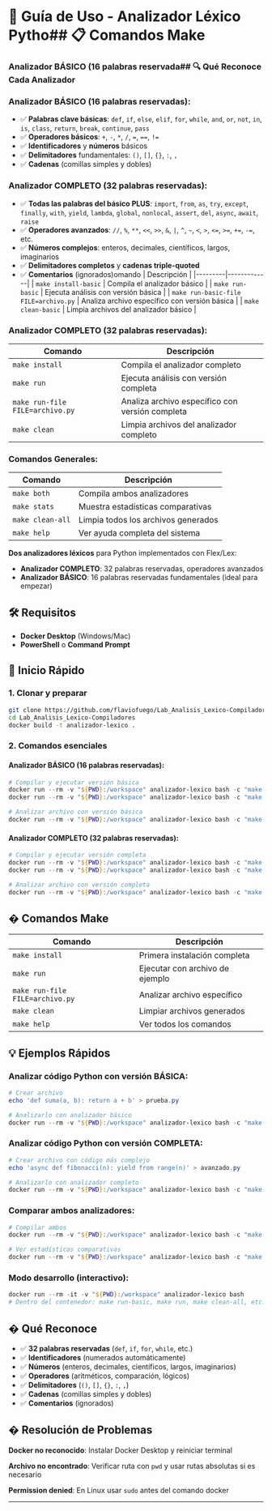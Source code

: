 # 🚀 Guía de Uso - Analizador Léxico Pytho## 📋 Comandos Make

### Analizador BÁSICO (16 palabras reservada## 🔍 Qué Reconoce Cada Analizador

### Analizador BÁSICO (16 palabras reservadas):
- ✅ **Palabras clave básicas**: `def`, `if`, `else`, `elif`, `for`, `while`, `and`, `or`, `not`, `in`, `is`, `class`, `return`, `break`, `continue`, `pass`
- ✅ **Operadores básicos**: `+`, `-`, `*`, `/`, `=`, `==`, `!=`
- ✅ **Identificadores** y **números** básicos
- ✅ **Delimitadores** fundamentales: `()`, `[]`, `{}`, `:`, `,`
- ✅ **Cadenas** (comillas simples y dobles)

### Analizador COMPLETO (32 palabras reservadas):
- ✅ **Todas las palabras del básico PLUS**: `import`, `from`, `as`, `try`, `except`, `finally`, `with`, `yield`, `lambda`, `global`, `nonlocal`, `assert`, `del`, `async`, `await`, `raise`
- ✅ **Operadores avanzados**: `//`, `%`, `**`, `<<`, `>>`, `&`, `|`, `^`, `~`, `<`, `>`, `<=`, `>=`, `+=`, `-=`, etc.
- ✅ **Números complejos**: enteros, decimales, científicos, largos, imaginarios
- ✅ **Delimitadores completos** y **cadenas triple-quoted**
- ✅ **Comentarios** (ignorados)omando | Descripción |
|---------|-------------|
| `make install-basic` | Compila el analizador básico |
| `make run-basic` | Ejecuta análisis con versión básica |
| `make run-basic-file FILE=archivo.py` | Analiza archivo específico con versión básica |
| `make clean-basic` | Limpia archivos del analizador básico |

### Analizador COMPLETO (32 palabras reservadas):
| Comando | Descripción |
|---------|-------------|
| `make install` | Compila el analizador completo |
| `make run` | Ejecuta análisis con versión completa |
| `make run-file FILE=archivo.py` | Analiza archivo específico con versión completa |
| `make clean` | Limpia archivos del analizador completo |

### Comandos Generales:
| Comando | Descripción |
|---------|-------------|
| `make both` | Compila ambos analizadores |
| `make stats` | Muestra estadísticas comparativas |
| `make clean-all` | Limpia todos los archivos generados |
| `make help` | Ver ayuda completa del sistema | Descripción
**Dos analizadores léxicos** para Python implementados con Flex/Lex:
- **Analizador COMPLETO**: 32 palabras reservadas, operadores avanzados
- **Analizador BÁSICO**: 16 palabras reservadas fundamentales (ideal para empezar)

## 🛠️ Requisitos
- **Docker Desktop** (Windows/Mac)
- **PowerShell** o **Command Prompt**

## 🚀 Inicio Rápido

### 1. Clonar y preparar
```bash
git clone https://github.com/flaviofuego/Lab_Analisis_Lexico-Compiladores.git
cd Lab_Analisis_Lexico-Compiladores
docker build -t analizador-lexico .
```

### 2. Comandos esenciales

#### Analizador BÁSICO (16 palabras reservadas):
```powershell
# Compilar y ejecutar versión básica
docker run --rm -v "${PWD}:/workspace" analizador-lexico bash -c "make install-basic"
docker run --rm -v "${PWD}:/workspace" analizador-lexico bash -c "make run-basic"

# Analizar archivo con versión básica
docker run --rm -v "${PWD}:/workspace" analizador-lexico bash -c "make run-basic-file FILE=mi_archivo.py"
```

#### Analizador COMPLETO (32 palabras reservadas):
```powershell
# Compilar y ejecutar versión completa
docker run --rm -v "${PWD}:/workspace" analizador-lexico bash -c "make install"
docker run --rm -v "${PWD}:/workspace" analizador-lexico bash -c "make run"

# Analizar archivo con versión completa
docker run --rm -v "${PWD}:/workspace" analizador-lexico bash -c "make run-file FILE=mi_archivo.py"
```

## � Comandos Make

| Comando | Descripción |
|---------|-------------|
| `make install` | Primera instalación completa |
| `make run` | Ejecutar con archivo de ejemplo |
| `make run-file FILE=archivo.py` | Analizar archivo específico |
| `make clean` | Limpiar archivos generados |
| `make help` | Ver todos los comandos |

## 💡 Ejemplos Rápidos

### Analizar código Python con versión BÁSICA:
```powershell
# Crear archivo
echo 'def suma(a, b): return a + b' > prueba.py

# Analizarlo con analizador básico
docker run --rm -v "${PWD}:/workspace" analizador-lexico bash -c "make run-basic-file FILE=prueba.py"
```

### Analizar código Python con versión COMPLETA:
```powershell
# Crear archivo con código más complejo
echo 'async def fibonacci(n): yield from range(n)' > avanzado.py

# Analizarlo con analizador completo
docker run --rm -v "${PWD}:/workspace" analizador-lexico bash -c "make run-file FILE=avanzado.py"
```

### Comparar ambos analizadores:
```powershell
# Compilar ambos
docker run --rm -v "${PWD}:/workspace" analizador-lexico bash -c "make both"

# Ver estadísticas comparativas
docker run --rm -v "${PWD}:/workspace" analizador-lexico bash -c "make stats"
```

### Modo desarrollo (interactivo):
```powershell
docker run --rm -it -v "${PWD}:/workspace" analizador-lexico bash
# Dentro del contenedor: make run-basic, make run, make clean-all, etc.
```

## � Qué Reconoce
- ✅ **32 palabras reservadas** (`def`, `if`, `for`, `while`, etc.)
- ✅ **Identificadores** (numerados automáticamente)
- ✅ **Números** (enteros, decimales, científicos, largos, imaginarios)
- ✅ **Operadores** (aritméticos, comparación, lógicos)
- ✅ **Delimitadores** (`()`, `[]`, `{}`, `:`, `,`)
- ✅ **Cadenas** (comillas simples y dobles)
- ✅ **Comentarios** (ignorados)

## � Resolución de Problemas

**Docker no reconocido**: Instalar Docker Desktop y reiniciar terminal

**Archivo no encontrado**: Verificar ruta con `pwd` y usar rutas absolutas si es necesario

**Permission denied**: En Linux usar `sudo` antes del comando docker

---
